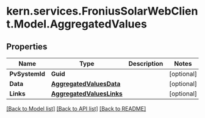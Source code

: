 # kern.services.FroniusSolarWebClient.Model.AggregatedValues

## Properties

Name | Type | Description | Notes
------------ | ------------- | ------------- | -------------
**PvSystemId** | **Guid** |  | [optional] 
**Data** | [**AggregatedValuesData**](AggregatedValuesData.md) |  | [optional] 
**Links** | [**AggregatedValuesLinks**](AggregatedValuesLinks.md) |  | [optional] 

[[Back to Model list]](../README.md#documentation-for-models) [[Back to API list]](../README.md#documentation-for-api-endpoints) [[Back to README]](../README.md)

